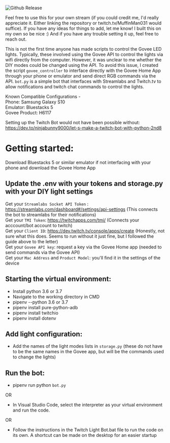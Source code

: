 ![Github Release](https://img.shields.io/github/v/release/mankeldy/govee-stream-controller?color=blue&label=Release)

Feel free to use this for your own stream (if you could credit me, I'd really appreciate it. Either linking the repository or twitch.tv/MuffinMan031 would suffice). If you have any ideas for things to add, let me know! I built this on my own so be nice :)  And if you have any trouble setting it up, feel free to reach out.

This is not the first time anyone has made scripts to control the Govee LED lights. Typically, these involved using the Govee API to control the lights via wifi directly from the computer. However, it was unclear to me whether the DIY modes could be changed using the API. To avoid this issue, I created the script `govee_controller` to interface directly with the Govee Home App through your phone or emulator and send direct RGB commands via the API. `bot.py` is a simple bot that interfaces with Streamlabs and Twitch.tv to allow notifications and twitch chat commands to control the lights. 

Known Compatible Configurations -<br />
Phone: Samsung Galaxy S10 <br />
Emulator: Bluestacks 5 <br />
Govee Product: H6117

Setting up the Twitch Bot would not have been possible without: https://dev.to/ninjabunny9000/let-s-make-a-twitch-bot-with-python-2nd8

# Getting started:

Download Bluestacks 5 or similar emulator if not interfacing with your phone and download the Govee Home App

## Update the .env with your tokens and storage.py with your DIY light settings
Get your `Streamlabs Socket API Token` : https://streamlabs.com/dashboard#/settings/api-settings (This connects the bot to streamlabs for their notifications)<br />
Get your `TMI Token`:  https://twitchapps.com/tmi/ (Connects your acccount/bot account to twitch)<br />
Get your `Client ID`: https://dev.twitch.tv/console/apps/create (Honestly, not sure what this does. Seems to run without it just fine, but I followed the guide above to the letter)<br />
Get your `Govee API key`: request a key via the Govee Home app (needed to send commands via the Govee API)<br />
Get your `Mac Address` and `Product Model`: you'll find it in the settings of the device<br />


## Starting the virtual environment:
 - Install python 3.6 or 3.7
 - Navigate to the working directory in CMD
 - pipenv --python 3.6 or 3.7
 - pipenv install pure-python-adb
 - pipenv install twitchio
 - pipenv install dotenv
 
## Add light configuration:
  - Add the names of the light modes lists in `storage.py` (these do not have to be the same names in the Govee app, but will be the commands used to change the lights)
 
## Run the bot:
  - pipenv run python `bot.py`
  
  OR 
  
  - In Visual Studio Code, select the interpreter as your virtual environment and run the code.

  OR 
  
  - Follow the instructions in the Twitch Light Bot.bat file to run the code on its own. A shortcut can be made on the desktop for an easier startup


